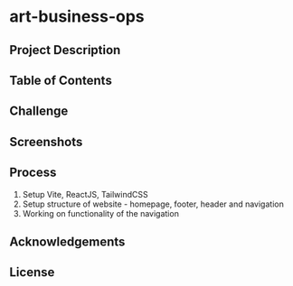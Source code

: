 # art-business-ops

## Project Description

## Table of Contents

## Challenge

## Screenshots

## Process

1. Setup Vite, ReactJS, TailwindCSS
2. Setup structure of website - homepage, footer, header and navigation
3. Working on functionality of the navigation

## Acknowledgements

## License